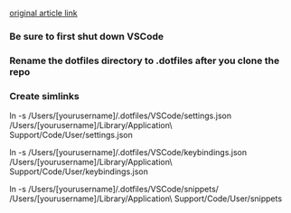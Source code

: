 [original article link](https://pawelgrzybek.com/sync-vscode-settings-and-snippets-via-dotfiles-on-github/)

### Be sure to first shut down VSCode

### Rename the dotfiles directory to .dotfiles after you clone the repo

### Create simlinks

ln -s /Users/[yourusername]/.dotfiles/VSCode/settings.json /Users/[yourusername]/Library/Application\ Support/Code/User/settings.json

ln -s /Users/[yourusername]/.dotfiles/VSCode/keybindings.json /Users/[yourusername]/Library/Application\ Support/Code/User/keybindings.json

ln -s /Users/[yourusername]/.dotfiles/VSCode/snippets/ /Users/[yourusername]/Library/Application\ Support/Code/User/snippets
